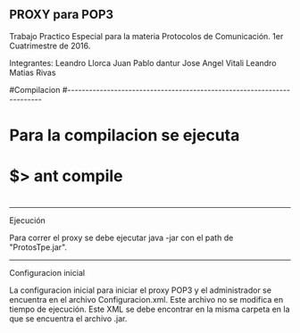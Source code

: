 PROXY para POP3
-----------------------------------------------------------------------
Trabajo Practico Especial para la materia Protocolos de Comunicación.
1er Cuatrimestre de 2016.

Integrantes:
Leandro Llorca
Juan Pablo dantur
Jose Angel Vitali
Leandro Matias Rivas


#Compilacion
#-----------------------------------------------------------------------
#	Para la compilacion se ejecuta
#
#	$> ant compile
#
------------------------------------------------------------------------
Ejecución

Para correr el proxy se debe ejecutar java -jar con el path de "ProtosTpe.jar".

------------------------------------------------------------------------
Configuracion inicial

La configuracion inicial para iniciar el proxy POP3 y el administrador se encuentra en el archivo Configuracion.xml. 
Este archivo no se modifica en tiempo de ejecución. Este XML se debe encontrar en la misma carpeta en la que se encuentra
el archivo .jar.